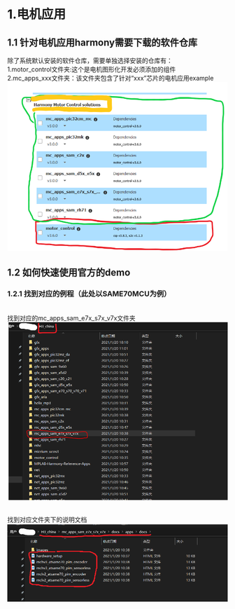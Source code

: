 

# 1.电机应用

## 1.1 针对电机应用harmony需要下载的软件仓库
  除了系统默认安装的软件仓库，需要单独选择安装的仓库有：
  <br/>1.motor_control文件夹:这个是电机图形化开发必须添加的组件
  <br/>2.mc_apps_xxx文件夹：该文件夹包含了针对“xxx”芯片的电机应用example
  ![images](https://github.com/yuchengstudio/cortex-M/blob/master/%E5%BA%94%E7%94%A8%E8%AE%BE%E8%AE%A1/reference/motor_demo_01.png)
  
## 1.2 如何快速使用官方的demo
### 1.2.1 找到对应的例程（此处以SAME70MCU为例）
<br/> 找到对应的mc_apps_sam_e7x_s7x_v7x文件夹
 ![images](https://github.com/yuchengstudio/cortex-M/blob/master/%E5%BA%94%E7%94%A8%E8%AE%BE%E8%AE%A1/reference/motor_demo_02.png)
 
<br/> 找到对应文件夹下的说明文档
![images](https://github.com/yuchengstudio/cortex-M/blob/master/%E5%BA%94%E7%94%A8%E8%AE%BE%E8%AE%A1/reference/motor_demo_04.png)

    
